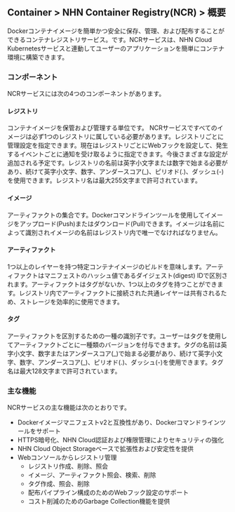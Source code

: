 ## Container > NHN Container Registry(NCR) > 概要

Dockerコンテナイメージを簡単かつ安全に保存、管理、および配布することができるコンテナレジストリサービス。です。NCRサービスは、NHN Cloud Kubernetesサービスと連動してユーザーのアプリケーションを簡単にコンテナ環境に構築できます。



### コンポーネント

NCRサービスには次の4つのコンポーネントがあります。

#### レジストリ

コンテナイメージを保管および管理する単位です。 NCRサービスですべてのイメージは必ず1つのレジストリに属している必要があります。レジストリごとに管理設定を指定できます。現在はレジストリごとにWebフックを設定して、発生するイベントごとに通知を受け取るように指定できます。今後さまざまな設定が追加される予定です。レジストリの名前は英字小文字または数字で始まる必要があり、続けて英字小文字、数字、アンダースコア(\_)、ピリオド(.)、ダッシュ(-)を使用できます。レジストリ名は最大255文字まで許可されています。

#### イメージ

アーティファクトの集合です。Dockerコマンドラインツールを使用してイメージをアップロード(Push)またはダウンロード(Pull)できます。イメージは名前によって識別されイメージの名前はレジストリ内で唯一でなければなりません。

#### アーティファクト

1つ以上のレイヤーを持つ特定コンテナイメージのビルドを意味します。アーティファクトはマニフェストのハッシュ値であるダイジェスト(digest) IDで区別されます。アーティファクトはタグがないか、1つ以上のタグを持つことができます。レジストリ内でアーティファクトに接続された共通レイヤーは共有されるため、ストレージを効率的に使用できます。

#### タグ

アーティファクトを区別するための一種の識別子です。ユーザーはタグを使用してアーティファクトごとに一種類のバージョンを付与できます。タグの名前は英字小文字、数字またはアンダースコア(\_)で始まる必要があり、続けて英字小文字、数字、アンダースコア(\_)、ピリオド(.)、ダッシュ(-)を使用できます。タグ名は最大128文字まで許可されています。



### 主な機能

NCRサービスの主な機能は次のとおりです。

* Dockerイメージマニフェストv2と互換性があり、Dockerコマンドラインツールをサポート 
* HTTPS暗号化、NHN Cloud認証および権限管理によりセキュリティの強化
* NHN Cloud Object Storageベースで拡張性および安定性を提供
* Webコンソールからレジストリ管理
    * レジストリ作成、削除、照会
    * イメージ、アーティファクト照会、検索、削除
    * タグ作成、照会、削除
    * 配布パイプライン構成のためのWebフック設定のサポート 
    * コスト削減のためのGarbage Collection機能を提供
